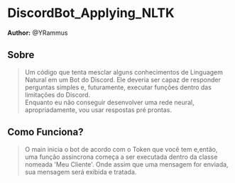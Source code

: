 # DiscordBot_Applying_NLTK
**Author:** @YRammus


## Sobre
> Um código que tenta mesclar alguns conhecimentos de Linguagem Natural em um Bot do Discord. Ele deveria ser capaz de responder perguntas simples e, futuramente, executar funções dentro das limitações do Discord.   
> Enquanto eu não conseguir desenvolver uma rede neural, apropriadamente, vou usar respostas pré prontas.

## Como Funciona? 
> O main inicia o bot de acordo com o Token que você tem e,então, uma função assincrona começa a ser executada dentro da classe nomeada 'Meu Cliente'. Onde assim que uma mensagem for enviada, sua mensagem será exibida e tratada.
